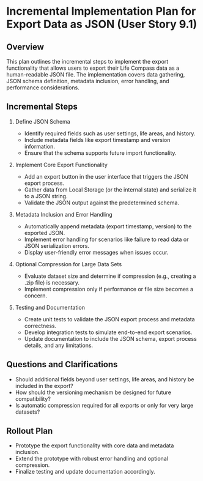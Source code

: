 # Incremental Implementation Plan for Export Data as JSON (User Story 9.1)

## Overview
This plan outlines the incremental steps to implement the export functionality that allows users to export their Life Compass data as a human-readable JSON file. The implementation covers data gathering, JSON schema definition, metadata inclusion, error handling, and performance considerations.

## Incremental Steps
1. Define JSON Schema
   - Identify required fields such as user settings, life areas, and history.
   - Include metadata fields like export timestamp and version information.
   - Ensure that the schema supports future import functionality.

2. Implement Core Export Functionality
   - Add an export button in the user interface that triggers the JSON export process.
   - Gather data from Local Storage (or the internal state) and serialize it to a JSON string.
   - Validate the JSON output against the predetermined schema.

3. Metadata Inclusion and Error Handling
   - Automatically append metadata (export timestamp, version) to the exported JSON.
   - Implement error handling for scenarios like failure to read data or JSON serialization errors.
   - Display user-friendly error messages when issues occur.

4. Optional Compression for Large Data Sets
   - Evaluate dataset size and determine if compression (e.g., creating a .zip file) is necessary.
   - Implement compression only if performance or file size becomes a concern.

5. Testing and Documentation
   - Create unit tests to validate the JSON export process and metadata correctness.
   - Develop integration tests to simulate end-to-end export scenarios.
   - Update documentation to include the JSON schema, export process details, and any limitations.

## Questions and Clarifications
- Should additional fields beyond user settings, life areas, and history be included in the export?
- How should the versioning mechanism be designed for future compatibility?
- Is automatic compression required for all exports or only for very large datasets?

## Rollout Plan
- Prototype the export functionality with core data and metadata inclusion.
- Extend the prototype with robust error handling and optional compression.
- Finalize testing and update documentation accordingly.
